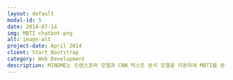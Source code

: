 ```yaml
---
layout: default
modal-id: 5
date: 2014-07-14
img: MBTI chatbot.png
alt: image-alt
project-date: April 2014
client: Start Bootstrap
category: Web Development
description: MINDME는 트랜스포머 모델과 CNN 텍스트 분석 모델을 이용하여 MBTI를 분석하는 챗봇입니다. 단순히 선택지에서 골라 계산하는 MBTI가 아닌, 유저가 챗봇과 대화할 때의 말투, 내용 등을 참고하여 MBTI를 계산했습니다.
---
```

